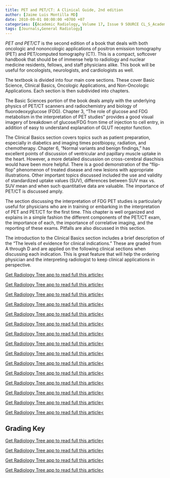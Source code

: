 ```yaml
---
title: PET and PET/CT: A Clinical Guide, 2nd edition
author: [Jaime Luis Montilla MD]
date: 2010-09-01 00:00:00 +0700 +07
categories: [{Academic Radiology, Volume 17, Issue 9 SOURCE CL_S_AcademicRadiologyVolume17Issue9 1}]
tags: [Journals,General Radiology]
---
```

_PET and PET/CT_ is the second edition of a book that deals with both oncologic and nononcologic applications of positron emission tomography (PET) and PET/computed tomography (CT). This is a compact, softcover handbook that should be of immense help to radiology and nuclear medicine residents, fellows, and staff physicians alike. This book will be useful for oncologists, neurologists, and cardiologists as well.

The textbook is divided into four main core sections. These cover Basic Science, Clinical Basics, Oncologic Applications, and Non-Oncologic Applications. Each section is then subdivided into chapters.

The Basic Sciences portion of the book deals amply with the underlying physics of PET/CT scanners and radiochemistry and biology of fluorodeoxyglucose (FDG). Chapter 3, “The role of glucose and FDG metabolism in the interpretation of PET studies” provides a good visual imagery of breakdown of glucose/FDG from time of injection to cell entry, in addition of easy to understand explanation of GLUT receptor function.

The Clinical Basics section covers topics such as patient preparation, especially in diabetics and imaging times postbiopsy, radiation, and chemotherapy. Chapter 6, “Normal variants and benign findings,” has excellent points of discussion of ventricular and papillary muscle uptake in the heart. However, a more detailed discussion on cross-cerebral diaschisis would have been more helpful. There is a good demonstration of the “flip-flop” phenomenon of treated disease and new lesions with appropriate illustrations. Other important topics discussed included the use and validity of standardized uptake values (SUV), differences between SUV max vs. SUV mean and when such quantitative data are valuable. The importance of PET/CT is discussed amply.

The section discussing the interpretation of FDG PET studies is particularly useful for physicians who are in training or embarking in the interpretation of PET and PET/CT for the first time. This chapter is well organized and explains in a simple fashion the different components of the PET/CT exam, the importance of each, the importance of correlative imaging, and the reporting of these exams. Pitfalls are also discussed in this section.

The introduction to the Clinical Basics section includes a brief description of the “The levels of evidence for clinical indications.” These are graded from A through D and are applied on the following clinical sections when discussing each indication. This is great feature that will help the ordering physician and the interpreting radiologist to keep clinical applications in perspective.

[Get Radiology Tree app to read full this article<](https://clinicalpub.com/app)

[Get Radiology Tree app to read full this article<](https://clinicalpub.com/app)

[Get Radiology Tree app to read full this article<](https://clinicalpub.com/app)

[Get Radiology Tree app to read full this article<](https://clinicalpub.com/app)

[Get Radiology Tree app to read full this article<](https://clinicalpub.com/app)

[Get Radiology Tree app to read full this article<](https://clinicalpub.com/app)

[Get Radiology Tree app to read full this article<](https://clinicalpub.com/app)

[Get Radiology Tree app to read full this article<](https://clinicalpub.com/app)

[Get Radiology Tree app to read full this article<](https://clinicalpub.com/app)

[Get Radiology Tree app to read full this article<](https://clinicalpub.com/app)

[Get Radiology Tree app to read full this article<](https://clinicalpub.com/app)

[Get Radiology Tree app to read full this article<](https://clinicalpub.com/app)

[Get Radiology Tree app to read full this article<](https://clinicalpub.com/app)

[Get Radiology Tree app to read full this article<](https://clinicalpub.com/app)

[Get Radiology Tree app to read full this article<](https://clinicalpub.com/app)

## Grading Key

[Get Radiology Tree app to read full this article<](https://clinicalpub.com/app)

[Get Radiology Tree app to read full this article<](https://clinicalpub.com/app)

[Get Radiology Tree app to read full this article<](https://clinicalpub.com/app)

[Get Radiology Tree app to read full this article<](https://clinicalpub.com/app)
